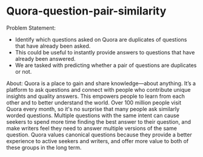 # Quora-question-pair-similarity

Problem Statement:
* Identify which questions asked on Quora are duplicates of questions that have already been asked.
* This could be useful to instantly provide answers to questions that have already been answered.
* We are tasked with predicting whether a pair of questions are duplicates or not.

About:
Quora is a place to gain and share knowledge—about anything. It’s a platform to ask questions and connect with people who contribute unique insights and quality answers. 
This empowers people to learn from each other and to better understand the world.
Over 100 million people visit Quora every month, so it's no surprise that many people ask similarly worded questions.
Multiple questions with the same intent can cause seekers to spend more time finding the best answer to their question, and make writers feel they need to answer multiple versions of the same question.
Quora values canonical questions because they provide a better experience to active seekers and writers, and offer more value to both of these groups in the long term.


